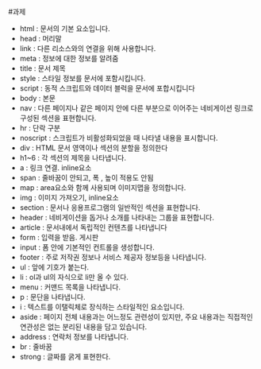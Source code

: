 #과제
- html : 문서의 기본 요소입니다.
- head : 머리말
- link :  다른 리소스와의 연결을 위해 사용합니다.
- meta : 정보에 대한 정보를 알려줌
- title : 문서 제목
- style : 스타일 정보를 문서에 포함시킵니다.
- script : 동적 스크립트와 데이터 블럭을 문서에 포합시킵니다
- body : 본문
- nav : 다른 페이지나 같은 페이지 안에 다른 부분으로 이어주는 네비게이션 링크로 구성된 섹션을 표현합니다.
- hr : 단락 구분
- noscript : 스크립트가 비활성화되었을 때 나타낼 내용을 표시합니다.
- div : HTML 문서 영역이나 섹션의 분할을 정의한다
- h1~6 : 각 섹션의 제목을 나타냅니다.
- a : 링크 연결. inline요소
- span : 줄바꿈이 안되고, 폭 , 높이 적용도 안됨
- map : area요소와 함께 사용되며 이미지맵을 정의합니다.
- img : 이미지 가져오기, inline요소
- section : 문서나 응용프로그램의 일반적인 섹션을 표현합니다.
- header : 네비게이션을 돕거나 소개를 나타내는 그룹을 표현합니다.
- article : 문서내에서 독립적인 컨텐츠를 나타냅니다
- form : 입력을 받음. 게시판
- input :  폼 안에 기본적인 컨트롤을 생성합니다.
- footer : 주로 저작권 정보나 서비스 제공자 정보등을 나타냅니다.
- ul : 앞에 기호가 붙는다.
- li : ol과 ul의 자식으로 li만 올 수 있다.
- menu : 커맨드 목록을 나타냅니다.
- p : 문단을 나타냅니다.
- i : 텍스트를 이탤릭체로 장식하는 스타일적인 요소입니다.
- aside : 페이지 전체 내용과는 어느정도 관련성이 있지만, 주요 내용과는 직접적인 연관성은 없는 분리된 내용을 담고 있습니다.
- address : 연락처 정보를 나타냅니다.
- br : 줄바꿈
- strong : 	글짜를 굵게 표현한다.

